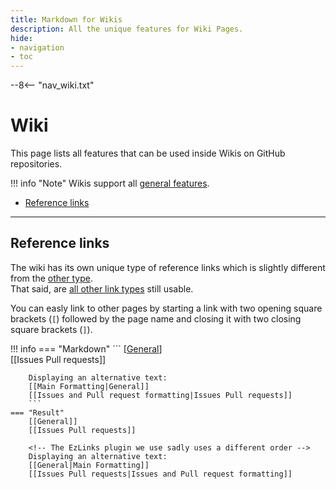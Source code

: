 ```yaml
---
title: Markdown for Wikis
description: All the unique features for Wiki Pages.
hide:
- navigation
- toc
---
```


[general]: https://andre601.ch

--8<-- "nav_wiki.txt"
    
# Wiki
This page lists all features that can be used inside Wikis on GitHub repositories.

!!! info "Note"
    Wikis support all [general features](../general).

- [Reference links](#reference-links)

----
## Reference links
The wiki has its own unique type of reference links which is slightly different from the [other type](../general#reference).  
That said, are [all other link types](../general#links) still usable.

You can easly link to other pages by starting a link with two opening square brackets (`[`) followed by the page name and closing it with two closing square brackets (`]`).

!!! info
    === "Markdown"
        ```
        [[General]]  
        [[Issues Pull requests]]
        
        Displaying an alternative text:  
        [[Main Formatting|General]]  
        [[Issues and Pull request formatting|Issues Pull requests]]
        ```
    === "Result"
        [[General]]  
        [[Issues Pull requests]]
        
        <!-- The EzLinks plugin we use sadly uses a different order -->
        Displaying an alternative text:  
        [[General|Main Formatting]]  
        [[Issues Pull requests|Issues and Pull request formatting]]